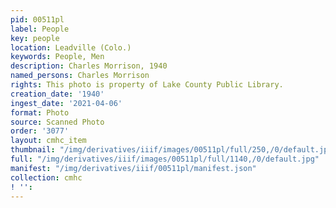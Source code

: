 ```yaml
---
pid: 00511pl
label: People
key: people
location: Leadville (Colo.)
keywords: People, Men
description: Charles Morrison, 1940
named_persons: Charles Morrison
rights: This photo is property of Lake County Public Library.
creation_date: '1940'
ingest_date: '2021-04-06'
format: Photo
source: Scanned Photo
order: '3077'
layout: cmhc_item
thumbnail: "/img/derivatives/iiif/images/00511pl/full/250,/0/default.jpg"
full: "/img/derivatives/iiif/images/00511pl/full/1140,/0/default.jpg"
manifest: "/img/derivatives/iiif/00511pl/manifest.json"
collection: cmhc
! '': 
---
```

